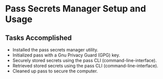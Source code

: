 # Pass Secrets Manager Setup and Usage

## Tasks Accomplished

- Installed the pass secrets manager utility.
- Initialized pass with a Gnu Privacy Guard (GPG) key.
- Securely stored secrets using the pass CLI (command-line-interface).
- Retrieved stored secrets using the pass CLI (command-line-interface).
- Cleaned up pass to secure the computer.